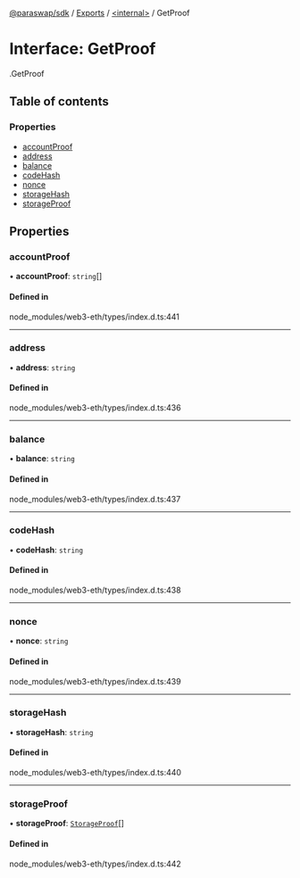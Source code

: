 [@paraswap/sdk](../README.md) / [Exports](../modules.md) / [<internal\>](../modules/internal_.md) / GetProof

# Interface: GetProof

[<internal>](../modules/internal_.md).GetProof

## Table of contents

### Properties

- [accountProof](internal_.GetProof.md#accountproof)
- [address](internal_.GetProof.md#address)
- [balance](internal_.GetProof.md#balance)
- [codeHash](internal_.GetProof.md#codehash)
- [nonce](internal_.GetProof.md#nonce)
- [storageHash](internal_.GetProof.md#storagehash)
- [storageProof](internal_.GetProof.md#storageproof)

## Properties

### accountProof

• **accountProof**: `string`[]

#### Defined in

node_modules/web3-eth/types/index.d.ts:441

___

### address

• **address**: `string`

#### Defined in

node_modules/web3-eth/types/index.d.ts:436

___

### balance

• **balance**: `string`

#### Defined in

node_modules/web3-eth/types/index.d.ts:437

___

### codeHash

• **codeHash**: `string`

#### Defined in

node_modules/web3-eth/types/index.d.ts:438

___

### nonce

• **nonce**: `string`

#### Defined in

node_modules/web3-eth/types/index.d.ts:439

___

### storageHash

• **storageHash**: `string`

#### Defined in

node_modules/web3-eth/types/index.d.ts:440

___

### storageProof

• **storageProof**: [`StorageProof`](internal_.StorageProof.md)[]

#### Defined in

node_modules/web3-eth/types/index.d.ts:442
